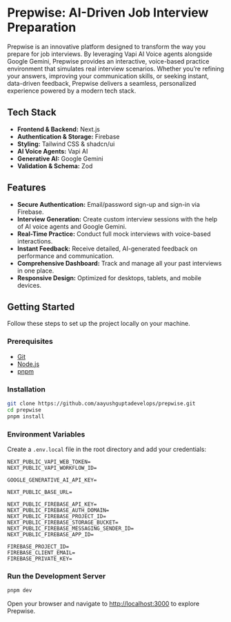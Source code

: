 # Prepwise: AI-Driven Job Interview Preparation

Prepwise is an innovative platform designed to transform the way you prepare for job interviews. By leveraging Vapi AI Voice agents alongside Google Gemini, Prepwise provides an interactive, voice-based practice environment that simulates real interview scenarios. Whether you’re refining your answers, improving your communication skills, or seeking instant, data-driven feedback, Prepwise delivers a seamless, personalized experience powered by a modern tech stack.

## Tech Stack

- **Frontend & Backend:** Next.js
- **Authentication & Storage:** Firebase
- **Styling:** Tailwind CSS & shadcn/ui
- **AI Voice Agents:** Vapi AI
- **Generative AI:** Google Gemini
- **Validation & Schema:** Zod

## Features

- **Secure Authentication:** Email/password sign-up and sign-in via Firebase.
- **Interview Generation:** Create custom interview sessions with the help of AI voice agents and Google Gemini.
- **Real-Time Practice:** Conduct full mock interviews with voice-based interactions.
- **Instant Feedback:** Receive detailed, AI-generated feedback on performance and communication.
- **Comprehensive Dashboard:** Track and manage all your past interviews in one place.
- **Responsive Design:** Optimized for desktops, tablets, and mobile devices.

## Getting Started

Follow these steps to set up the project locally on your machine.

### Prerequisites

- [Git](https://git-scm.com/)
- [Node.js](https://nodejs.org/en/)
- [pnpm](https://pnpm.io/)

### Installation

```bash
git clone https://github.com/aayushguptadevelops/prepwise.git
cd prepwise
pnpm install
```

### Environment Variables

Create a `.env.local` file in the root directory and add your credentials:

```env
NEXT_PUBLIC_VAPI_WEB_TOKEN=
NEXT_PUBLIC_VAPI_WORKFLOW_ID=

GOOGLE_GENERATIVE_AI_API_KEY=

NEXT_PUBLIC_BASE_URL=

NEXT_PUBLIC_FIREBASE_API_KEY=
NEXT_PUBLIC_FIREBASE_AUTH_DOMAIN=
NEXT_PUBLIC_FIREBASE_PROJECT_ID=
NEXT_PUBLIC_FIREBASE_STORAGE_BUCKET=
NEXT_PUBLIC_FIREBASE_MESSAGING_SENDER_ID=
NEXT_PUBLIC_FIREBASE_APP_ID=

FIREBASE_PROJECT_ID=
FIREBASE_CLIENT_EMAIL=
FIREBASE_PRIVATE_KEY=
```

### Run the Development Server

```bash
pnpm dev
```

Open your browser and navigate to [http://localhost:3000](http://localhost:3000) to explore Prepwise.

